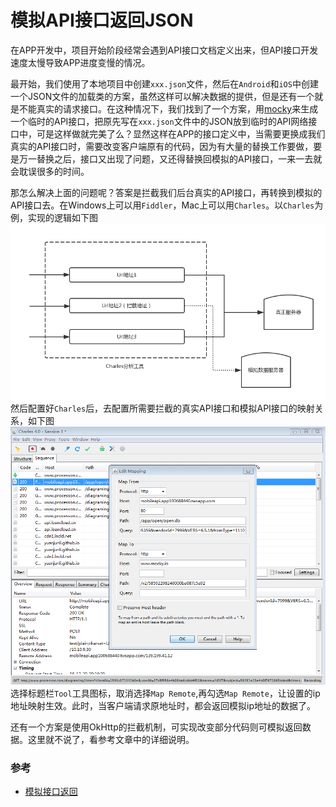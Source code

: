 # 模拟API接口返回JSON
在APP开发中，项目开始阶段经常会遇到API接口文档定义出来，但API接口开发速度太慢导致APP进度变慢的情况。

最开始，我们使用了本地项目中创建`xxx.json`文件，然后在`Android`和`iOS`中创建一个JSON文件的加载类的方案，虽然这样可以解决数据的提供，但是还有一个就是不能真实的请求接口。在这种情况下，我们找到了一个方案，用[mocky](https://www.mocky.io/)来生成一个临时的API接口，把原先写在`xxx.json`文件中的JSON放到临时的API网络接口中，可是这样做就完美了么？显然这样在APP的接口定义中，当需要更换成我们真实的API接口时，需要改变客户端原有的代码，因为有大量的替换工作要做，要是万一替换之后，接口又出现了问题，又还得替换回模拟的API接口，一来一去就会耽误很多的时间。

那怎么解决上面的问题呢？答案是拦截我们后台真实的API接口，再转换到模拟的API接口去。在Windows上可以用`Fiddler`，Mac上可以用`Charles`。以`Charles`为例，实现的逻辑如下图
![image](../../../images/mock_charles.png)
然后配置好`Charles`后，去配置所需要拦截的真实API接口和模拟API接口的映射关系，如下图
![image](../../../images/mock_mapping.png)
选择标题栏`Tool`工具图标，取消选择`Map Remote`,再勾选`Map Remote`，让设置的ip地址映射生效。此时，当客户端请求原地址时，都会返回模拟ip地址的数据了。

还有一个方案是使用OkHttp的拦截机制，可实现改变部分代码则可模拟返回数据。这里就不说了，看参考文章中的详细说明。

### 参考
* [模拟接口返回](http://codingpub.github.io/2016/06/22/模拟接口返回/)